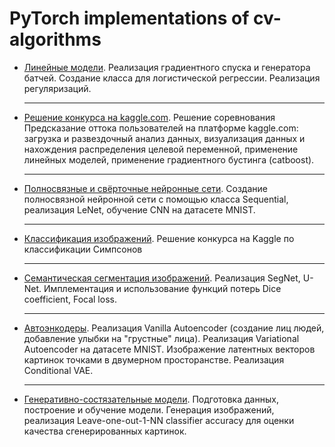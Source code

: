 <!DOCTYPE html>
<html lang="ru">
<head>
    <meta charset="UTF-8">
</head>
<body>

<h1>PyTorch implementations of cv-algorithms</h1>

<ul>
  <li><p><a href='https://github.com/me1nna/dlschool-1-2024/tree/main/Linear%20models'>Линейные модели</a>. Реализация градиентного спуска и генератора батчей. Создание класса для логистической регрессии. Реализация регуляризаций.</p></li>
  <hr>
  <li><p><a href='https://github.com/me1nna/dlschool-1-2024/tree/main/Kaggle%20competition'>Решение конкурса на kaggle.com</a>. Решение соревнования Предсказание оттока пользователей на платформе kaggle.com: загрузка и развездочный анализ данных, визуализация данных и нахождения распределения целевой переменной, применение линейных моделей, применение градиентного бустинга (catboost).</p></li>
  <hr>
  <li><p><a href='https://github.com/me1nna/dlschool-1-2024/tree/main/Dense%20and%20CNN'>Полносвязные и свёрточные нейронные сети</a>. Создание полносвязной нейронной сети с помощью класса Sequential, реализация LeNet, обучение CNN на датасете MNIST.</p></li>
    <hr>
  <li><p><a href='https://github.com/me1nna/dlschool-1-2024/tree/main/Classification%20of%20images'>Классификация изображений</a>. Решение конкурса на Kaggle по классификации Симпсонов</p></li>
  <hr>
  <li><p><a href='https://github.com/me1nna/dlschool-1-2024/tree/main/Semantic%20segmentation'>Семантическая сегментация изображений</a>. Реализация SegNet, U-Net. Имплементация и использование функций потерь Dice coefficient, Focal loss.</p></li>
  <hr>
  <li><p><a href='https://github.com/me1nna/dlschool-1-2024/tree/main/Generative%20model%20and%20encoders'>Автоэнкодеры</a>. Реализация Vanilla Autoencoder (создание лиц людей, добавление улыбки на "грустные" лица). Реализация Variational Autoencoder на датасете MNIST. Изображение латентных векторов картинок точками в двумерном просторанстве. Реализация Conditional VAE.</p></li>
  <hr>
  <li><p><a href='https://github.com/me1nna/dlschool-1-2024/tree/main/GAN'>Генеративно-состязательные модели</a>. Подготовка данных, построение и обучение модели. Генерация изображений, реализация Leave-one-out-1-NN classifier accuracy для оценки качества сгенерированных картинок.
</p></li>
</ul>

</body>
</html>
